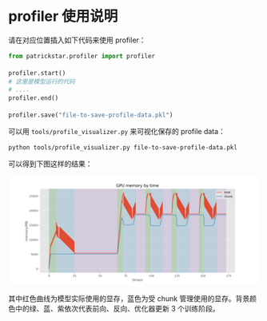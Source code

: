 # profiler 使用说明

请在对应位置插入如下代码来使用 profiler：

```python
from patrickstar.profiler import profiler

profiler.start()
# 这里是模型运行的代码
# ....
profiler.end()

profiler.save("file-to-save-profile-data.pkl")
```

可以用 `tools/profile_visualizer.py` 来可视化保存的 profile data：

```bash
python tools/profile_visualizer.py file-to-save-profile-data.pkl
```

可以得到下图这样的结果：

![GPT3_8B model memory visualization](../../doc/profiler/GPT3_8B_memory.png)

其中红色曲线为模型实际使用的显存，蓝色为受 chunk 管理使用的显存。背景颜色中的绿、蓝、紫依次代表前向、反向、优化器更新 3 个训练阶段。

